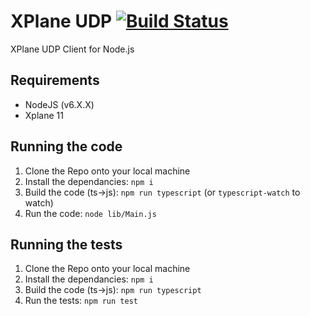 # XPlane UDP [![Build Status](https://travis-ci.org/viralpickaxe/xplane-udp.svg?branch=master)](https://travis-ci.org/viralpickaxe/xplane-udp)
XPlane UDP Client for Node.js

## Requirements
- NodeJS (v6.X.X)
- Xplane 11

## Running the code
1. Clone the Repo onto your local machine
2. Install the dependancies: `npm i`
3. Build the code (ts->js): `npm run typescript` (or `typescript-watch` to watch)
4. Run the code: `node lib/Main.js`

## Running the tests
1. Clone the Repo onto your local machine
2. Install the dependancies: `npm i`
3. Build the code (ts->js): `npm run typescript`
4. Run the tests: `npm run test`